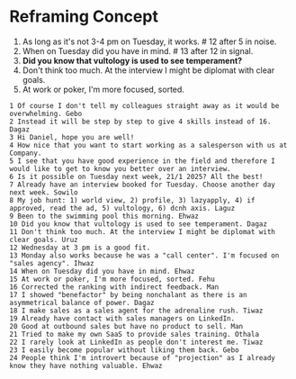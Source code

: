 # Reframing Concept

1. As long as it's not 3-4 pm on Tuesday, it works. # 12 after 5 in noise.
2. When on Tuesday did you have in mind. # 13 after 12 in signal. 
3. **Did you know that vultology is used to see temperament?** 
4. Don't think too much. At the interview I might be diplomat with clear goals.
5. At work or poker, I'm more focused, sorted. 

```
1 Of course I don't tell my colleagues straight away as it would be overwhelming. Gebo
2 Instead it will be step by step to give 4 skills instead of 16. Dagaz
3 Hi Daniel, hope you are well! 
4 How nice that you want to start working as a salesperson with us at Company.
5 I see that you have good experience in the field and therefore I would like to get to know you better over an interview.
6 Is it possible on Tuesday next week, 21/1 2025? All the best!
7 Already have an interview booked for Tuesday. Choose another day next week. Sowilo
8 My job hunt: 1) world view, 2) profile, 3) lazyapply, 4) if approved, read the ad, 5) vultology, 6) dcnh axis. Laguz
9 Been to the swimming pool this morning. Ehwaz
10 Did you know that vultology is used to see temperament. Dagaz
11 Don't think too much. At the interview I might be diplomat with clear goals. Uruz
12 Wednesday at 3 pm is a good fit.
13 Monday also works because he was a "call center". I'm focused on "sales agency". Ihwaz
14 When on Tuesday did you have in mind. Ehwaz
15 At work or poker, I'm more focused, sorted. Fehu
16 Corrected the ranking with indirect feedback. Man
17 I showed "benefactor" by being nonchalant as there is an asymmetrical balance of power. Dagaz
18 I make sales as a sales agent for the adrenaline rush. Tiwaz
19 Already have contact with sales managers on LinkedIn.
20 Good at outbound sales but have no product to sell. Man
21 Tried to make my own SaaS to provide sales training. Othala 
22 I rarely look at LinkedIn as people don't interest me. Tiwaz
23 I easily become popular without liking them back. Gebo
24 People think I'm introvert because of "projection" as I already know they have nothing valuable. Ehwaz
```

